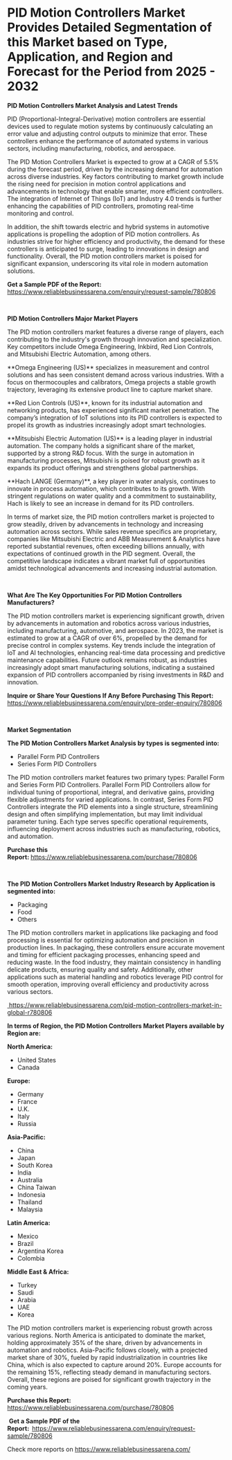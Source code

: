 <p><h1>PID Motion Controllers Market Provides Detailed Segmentation of this Market based on Type, Application, and Region and Forecast for the Period from 2025 - 2032</h1></p><p><strong>PID Motion Controllers Market Analysis and Latest Trends</strong></p>
<p><p>PID (Proportional-Integral-Derivative) motion controllers are essential devices used to regulate motion systems by continuously calculating an error value and adjusting control outputs to minimize that error. These controllers enhance the performance of automated systems in various sectors, including manufacturing, robotics, and aerospace.</p><p>The PID Motion Controllers Market is expected to grow at a CAGR of 5.5% during the forecast period, driven by the increasing demand for automation across diverse industries. Key factors contributing to market growth include the rising need for precision in motion control applications and advancements in technology that enable smarter, more efficient controllers. The integration of Internet of Things (IoT) and Industry 4.0 trends is further enhancing the capabilities of PID controllers, promoting real-time monitoring and control.</p><p>In addition, the shift towards electric and hybrid systems in automotive applications is propelling the adoption of PID motion controllers. As industries strive for higher efficiency and productivity, the demand for these controllers is anticipated to surge, leading to innovations in design and functionality. Overall, the PID motion controllers market is poised for significant expansion, underscoring its vital role in modern automation solutions.</p></p>
<p><strong>Get a Sample PDF of the Report:&nbsp;</strong> <a href="https://www.reliablebusinessarena.com/enquiry/request-sample/780806?utm_campaign=3272&utm_medium=2&utm_source=Github&utm_content=ia&utm_term=26032025&utm_id=pid-motion-controllers">https://www.reliablebusinessarena.com/enquiry/request-sample/780806</a></p>
<p>&nbsp;</p>
<p><strong>PID Motion Controllers Major Market Players</strong></p>
<p><p>The PID motion controllers market features a diverse range of players, each contributing to the industry's growth through innovation and specialization. Key competitors include Omega Engineering, Inkbird, Red Lion Controls, and Mitsubishi Electric Automation, among others.</p><p>**Omega Engineering (US)** specializes in measurement and control solutions and has seen consistent demand across various industries. With a focus on thermocouples and calibrators, Omega projects a stable growth trajectory, leveraging its extensive product line to capture market share.</p><p>**Red Lion Controls (US)**, known for its industrial automation and networking products, has experienced significant market penetration. The company’s integration of IoT solutions into its PID controllers is expected to propel its growth as industries increasingly adopt smart technologies.</p><p>**Mitsubishi Electric Automation (US)** is a leading player in industrial automation. The company holds a significant share of the market, supported by a strong R&D focus. With the surge in automation in manufacturing processes, Mitsubishi is poised for robust growth as it expands its product offerings and strengthens global partnerships.</p><p>**Hach LANGE (Germany)**, a key player in water analysis, continues to innovate in process automation, which contributes to its growth. With stringent regulations on water quality and a commitment to sustainability, Hach is likely to see an increase in demand for its PID controllers.</p><p>In terms of market size, the PID motion controllers market is projected to grow steadily, driven by advancements in technology and increasing automation across sectors. While sales revenue specifics are proprietary, companies like Mitsubishi Electric and ABB Measurement & Analytics have reported substantial revenues, often exceeding billions annually, with expectations of continued growth in the PID segment. Overall, the competitive landscape indicates a vibrant market full of opportunities amidst technological advancements and increasing industrial automation.</p></p>
<p>&nbsp;</p>
<p><strong>What Are The Key Opportunities For PID Motion Controllers Manufacturers?</strong></p>
<p><p>The PID motion controllers market is experiencing significant growth, driven by advancements in automation and robotics across various industries, including manufacturing, automotive, and aerospace. In 2023, the market is estimated to grow at a CAGR of over 6%, propelled by the demand for precise control in complex systems. Key trends include the integration of IoT and AI technologies, enhancing real-time data processing and predictive maintenance capabilities. Future outlook remains robust, as industries increasingly adopt smart manufacturing solutions, indicating a sustained expansion of PID controllers accompanied by rising investments in R&D and innovation.</p></p>
<p><strong>Inquire or Share Your Questions If Any Before Purchasing This Report:</strong> <a href="https://www.reliablebusinessarena.com/enquiry/pre-order-enquiry/780806?utm_campaign=3272&utm_medium=2&utm_source=Github&utm_content=ia&utm_term=26032025&utm_id=pid-motion-controllers">https://www.reliablebusinessarena.com/enquiry/pre-order-enquiry/780806</a></p>
<p>&nbsp;</p>
<p><strong>Market Segmentation</strong></p>
<p><strong>The PID Motion Controllers Market Analysis by types is segmented into:</strong></p>
<p><ul><li>Parallel Form PID Controllers</li><li>Series Form PID Controllers</li></ul></p>
<p><p>The PID motion controllers market features two primary types: Parallel Form and Series Form PID Controllers. Parallel Form PID Controllers allow for individual tuning of proportional, integral, and derivative gains, providing flexible adjustments for varied applications. In contrast, Series Form PID Controllers integrate the PID elements into a single structure, streamlining design and often simplifying implementation, but may limit individual parameter tuning. Each type serves specific operational requirements, influencing deployment across industries such as manufacturing, robotics, and automation.</p></p>
<p><strong>Purchase this Report:&nbsp;</strong><a href="https://www.reliablebusinessarena.com/purchase/780806?utm_campaign=3272&utm_medium=2&utm_source=Github&utm_content=ia&utm_term=26032025&utm_id=pid-motion-controllers">https://www.reliablebusinessarena.com/purchase/780806</a></p>
<p>&nbsp;</p>
<p><strong>The PID Motion Controllers Market Industry Research by Application is segmented into:</strong></p>
<p><ul><li>Packaging</li><li>Food</li><li>Others</li></ul></p>
<p><p>The PID motion controllers market in applications like packaging and food processing is essential for optimizing automation and precision in production lines. In packaging, these controllers ensure accurate movement and timing for efficient packaging processes, enhancing speed and reducing waste. In the food industry, they maintain consistency in handling delicate products, ensuring quality and safety. Additionally, other applications such as material handling and robotics leverage PID control for smooth operation, improving overall efficiency and productivity across various sectors.</p></p>
<p><a href="https://www.reliablebusinessarena.com/pid-motion-controllers-market-in-global-r780806?utm_campaign=3272&utm_medium=2&utm_source=Github&utm_content=ia&utm_term=26032025&utm_id=pid-motion-controllers">&nbsp;https://www.reliablebusinessarena.com/pid-motion-controllers-market-in-global-r780806</a></p>
<p><strong>In terms of Region, the PID Motion Controllers Market Players available by Region are:</strong></p>
<p>
    <p> <strong> North America: </strong>
        <ul>
            <li>United States</li>
            <li>Canada</li>
        </ul>
        </p> 
    <p> <strong> Europe: </strong>
        <ul>
            <li>Germany</li>
            <li>France</li>
            <li>U.K.</li>
            <li>Italy</li>
            <li>Russia</li>
        </ul>
        </p> 
    <p> <strong> Asia-Pacific: </strong>
        <ul>
            <li>China</li>
            <li>Japan</li>
            <li>South Korea</li>
            <li>India</li>
            <li>Australia</li>
            <li>China Taiwan</li>
            <li>Indonesia</li>
            <li>Thailand</li>
            <li>Malaysia</li>
        </ul>
        </p> 
    <p> <strong> Latin America: </strong>
        <ul>
            <li>Mexico</li>
            <li>Brazil</li>
            <li>Argentina Korea</li>
            <li>Colombia</li>
        </ul>
        </p> 
    <p> <strong> Middle East & Africa: </strong>
        <ul>
            <li>Turkey</li>
            <li>Saudi</li>
            <li>Arabia</li>
            <li>UAE</li>
            <li>Korea</li>
        </ul>
    </p>
    </p>
<p><p>The PID motion controllers market is experiencing robust growth across various regions. North America is anticipated to dominate the market, holding approximately 35% of the share, driven by advancements in automation and robotics. Asia-Pacific follows closely, with a projected market share of 30%, fueled by rapid industrialization in countries like China, which is also expected to capture around 20%. Europe accounts for the remaining 15%, reflecting steady demand in manufacturing sectors. Overall, these regions are poised for significant growth trajectory in the coming years.</p></p>
<p><strong>Purchase this Report: </strong><a href="https://www.reliablebusinessarena.com/purchase/780806?utm_campaign=3272&utm_medium=2&utm_source=Github&utm_content=ia&utm_term=26032025&utm_id=pid-motion-controllers">https://www.reliablebusinessarena.com/purchase/780806</a></p>
<p>&nbsp;<strong>Get a Sample PDF of the Report:&nbsp;&nbsp;</strong><a href="https://www.reliablebusinessarena.com/enquiry/request-sample/780806?utm_campaign=3272&utm_medium=2&utm_source=Github&utm_content=ia&utm_term=26032025&utm_id=pid-motion-controllers">https://www.reliablebusinessarena.com/enquiry/request-sample/780806</a></p>
<p><strong></strong></p>
<p>Check more reports on <a href="https://www.reliablebusinessarena.com/?utm_campaign=3272&utm_medium=2&utm_source=Github&utm_content=ia&utm_term=26032025&utm_id=pid-motion-controllers">https://www.reliablebusinessarena.com/</a></p>